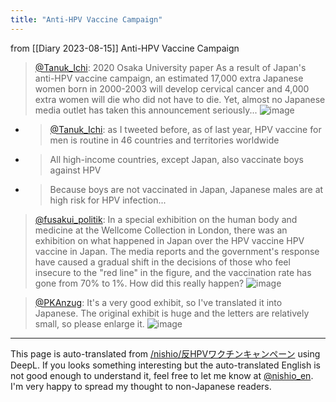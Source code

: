 ```yaml
---
title: "Anti-HPV Vaccine Campaign"
---
```


from  [[Diary 2023-08-15]]
Anti-HPV Vaccine Campaign
> [@Tanuk_Ichi](https://twitter.com/Tanuk_Ichi/status/1691004846634303488): 2020 Osaka University paper
> As a result of Japan's anti-HPV vaccine campaign, an estimated 17,000 extra Japanese women born in 2000-2003 will develop cervical cancer and 4,000 extra women will die who did not have to die.
> Yet, almost no Japanese media outlet has taken this announcement seriously...
> ![image](https://pbs.twimg.com/media/F3en8WeaQAALFqt.jpg)
- > [@Tanuk_Ichi](https://twitter.com/Tanuk_Ichi/status/1689867476484706305): as I tweeted before, as of last year, HPV vaccine for men is routine in 46 countries and territories worldwide
- > All high-income countries, except Japan, also vaccinate boys against HPV
- > Because boys are not vaccinated in Japan, Japanese males are at high risk for HPV infection...


> [@fusakui_politik](https://twitter.com/fusakui_politik/status/1691037628576018432): In a special exhibition on the human body and medicine at the Wellcome Collection in London, there was an exhibition on what happened in Japan over the HPV vaccine HPV vaccine in Japan.
> The media reports and the government's response have caused a gradual shift in the decisions of those who feel insecure to the "red line" in the figure, and the vaccination rate has gone from 70% to 1%. How did this really happen?
>  ![image](https://gyazo.com/e67813f3276dce38a2439022b2923f46/thumb/1000)

> [@PKAnzug](https://twitter.com/PKAnzug/status/1691383931168550912): It's a very good exhibit, so I've translated it into Japanese. The original exhibit is huge and the letters are relatively small, so please enlarge it.
>  ![image](https://gyazo.com/2b386121ec548608b5c7817311b238b7/thumb/1000)


---
This page is auto-translated from [/nishio/反HPVワクチンキャンペーン](https://scrapbox.io/nishio/反HPVワクチンキャンペーン) using DeepL. If you looks something interesting but the auto-translated English is not good enough to understand it, feel free to let me know at [@nishio_en](https://twitter.com/nishio_en). I'm very happy to spread my thought to non-Japanese readers.